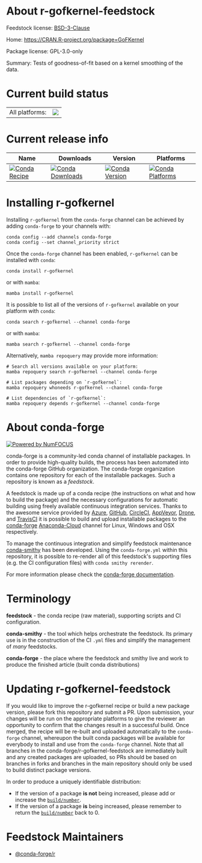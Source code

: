 About r-gofkernel-feedstock
===========================

Feedstock license: [BSD-3-Clause](https://github.com/conda-forge/r-gofkernel-feedstock/blob/main/LICENSE.txt)

Home: https://CRAN.R-project.org/package=GoFKernel

Package license: GPL-3.0-only

Summary: Tests of goodness-of-fit based on a kernel smoothing of the data.

Current build status
====================


<table><tr><td>All platforms:</td>
    <td>
      <a href="https://dev.azure.com/conda-forge/feedstock-builds/_build/latest?definitionId=14417&branchName=main">
        <img src="https://dev.azure.com/conda-forge/feedstock-builds/_apis/build/status/r-gofkernel-feedstock?branchName=main">
      </a>
    </td>
  </tr>
</table>

Current release info
====================

| Name | Downloads | Version | Platforms |
| --- | --- | --- | --- |
| [![Conda Recipe](https://img.shields.io/badge/recipe-r--gofkernel-green.svg)](https://anaconda.org/conda-forge/r-gofkernel) | [![Conda Downloads](https://img.shields.io/conda/dn/conda-forge/r-gofkernel.svg)](https://anaconda.org/conda-forge/r-gofkernel) | [![Conda Version](https://img.shields.io/conda/vn/conda-forge/r-gofkernel.svg)](https://anaconda.org/conda-forge/r-gofkernel) | [![Conda Platforms](https://img.shields.io/conda/pn/conda-forge/r-gofkernel.svg)](https://anaconda.org/conda-forge/r-gofkernel) |

Installing r-gofkernel
======================

Installing `r-gofkernel` from the `conda-forge` channel can be achieved by adding `conda-forge` to your channels with:

```
conda config --add channels conda-forge
conda config --set channel_priority strict
```

Once the `conda-forge` channel has been enabled, `r-gofkernel` can be installed with `conda`:

```
conda install r-gofkernel
```

or with `mamba`:

```
mamba install r-gofkernel
```

It is possible to list all of the versions of `r-gofkernel` available on your platform with `conda`:

```
conda search r-gofkernel --channel conda-forge
```

or with `mamba`:

```
mamba search r-gofkernel --channel conda-forge
```

Alternatively, `mamba repoquery` may provide more information:

```
# Search all versions available on your platform:
mamba repoquery search r-gofkernel --channel conda-forge

# List packages depending on `r-gofkernel`:
mamba repoquery whoneeds r-gofkernel --channel conda-forge

# List dependencies of `r-gofkernel`:
mamba repoquery depends r-gofkernel --channel conda-forge
```


About conda-forge
=================

[![Powered by
NumFOCUS](https://img.shields.io/badge/powered%20by-NumFOCUS-orange.svg?style=flat&colorA=E1523D&colorB=007D8A)](https://numfocus.org)

conda-forge is a community-led conda channel of installable packages.
In order to provide high-quality builds, the process has been automated into the
conda-forge GitHub organization. The conda-forge organization contains one repository
for each of the installable packages. Such a repository is known as a *feedstock*.

A feedstock is made up of a conda recipe (the instructions on what and how to build
the package) and the necessary configurations for automatic building using freely
available continuous integration services. Thanks to the awesome service provided by
[Azure](https://azure.microsoft.com/en-us/services/devops/), [GitHub](https://github.com/),
[CircleCI](https://circleci.com/), [AppVeyor](https://www.appveyor.com/),
[Drone](https://cloud.drone.io/welcome), and [TravisCI](https://travis-ci.com/)
it is possible to build and upload installable packages to the
[conda-forge](https://anaconda.org/conda-forge) [Anaconda-Cloud](https://anaconda.org/)
channel for Linux, Windows and OSX respectively.

To manage the continuous integration and simplify feedstock maintenance
[conda-smithy](https://github.com/conda-forge/conda-smithy) has been developed.
Using the ``conda-forge.yml`` within this repository, it is possible to re-render all of
this feedstock's supporting files (e.g. the CI configuration files) with ``conda smithy rerender``.

For more information please check the [conda-forge documentation](https://conda-forge.org/docs/).

Terminology
===========

**feedstock** - the conda recipe (raw material), supporting scripts and CI configuration.

**conda-smithy** - the tool which helps orchestrate the feedstock.
                   Its primary use is in the construction of the CI ``.yml`` files
                   and simplify the management of *many* feedstocks.

**conda-forge** - the place where the feedstock and smithy live and work to
                  produce the finished article (built conda distributions)


Updating r-gofkernel-feedstock
==============================

If you would like to improve the r-gofkernel recipe or build a new
package version, please fork this repository and submit a PR. Upon submission,
your changes will be run on the appropriate platforms to give the reviewer an
opportunity to confirm that the changes result in a successful build. Once
merged, the recipe will be re-built and uploaded automatically to the
`conda-forge` channel, whereupon the built conda packages will be available for
everybody to install and use from the `conda-forge` channel.
Note that all branches in the conda-forge/r-gofkernel-feedstock are
immediately built and any created packages are uploaded, so PRs should be based
on branches in forks and branches in the main repository should only be used to
build distinct package versions.

In order to produce a uniquely identifiable distribution:
 * If the version of a package **is not** being increased, please add or increase
   the [``build/number``](https://docs.conda.io/projects/conda-build/en/latest/resources/define-metadata.html#build-number-and-string).
 * If the version of a package **is** being increased, please remember to return
   the [``build/number``](https://docs.conda.io/projects/conda-build/en/latest/resources/define-metadata.html#build-number-and-string)
   back to 0.

Feedstock Maintainers
=====================

* [@conda-forge/r](https://github.com/conda-forge/r/)


